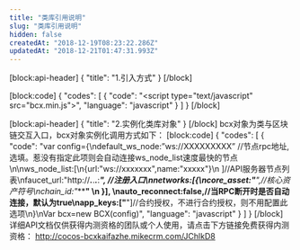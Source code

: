 ```yaml
---
title: "类库引用说明"
slug: "类库引用说明"
hidden: false
createdAt: "2018-12-19T08:23:22.286Z"
updatedAt: "2018-12-21T01:47:31.993Z"
---
```

[block:api-header]
{
  "title": "1.引入方式"
}
[/block]

[block:code]
{
  "codes": [
    {
      "code": "<script type=\"text/javascript\" src=\"bcx.min.js\"></script>",
      "language": "javascript"
    }
  ]
}
[/block]

[block:api-header]
{
  "title": "2.实例化类库对象"
}
[/block]
bcx对象为类与区块链交互入口，bcx对象实例化调用方式如下：
[block:code]
{
  "codes": [
    {
      "code": "var config={\ndefault_ws_node:”ws://XXXXXXXXX” //节点rpc地址,选填。惹没有指定此项则会自动连接ws_node_list速度最快的节点\n\nws_node_list:[\n{url:\"ws://xxxxxxx\",name:\"xxxxx\"}\n ]//API服务器节点列表\nfaucet_url:\"http://***.***.***.***:****\", //注册入口\nnetworks:[{\ncore_asset:\"***\",//核心资产符号\nchain_id:\"***************************\" \n }], \nauto_reconnect:false,//当RPC断开时是否自动连接，默认为true\napp_keys:[\"************************\"]//合约授权，不进行合约授权，则不用配置此选项\n}\nVar bcx=new BCX(config)",
      "language": "javascript"
    }
  ]
}
[/block]
详细API文档仅供获得内测资格的团队或个人使用，请点击下方链接免费获得内测资格：
http://cocos-bcxkaifazhe.mikecrm.com/JChlkD8
